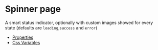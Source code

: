 # Spinner page

A smart status indicator, optionally with custom images showed for every state (defaults are `loading`,`success` and `error`)

- [Properties](props.md)
- [Css Variables](css-vars.md)
